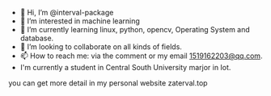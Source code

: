 - 👋 Hi, I’m @interval-package
- 👀 I’m interested in machine learning
- 🌱 I’m currently learning linux, python, opencv, Operating System and database.
- 💞️ I’m looking to collaborate on all kinds of fields.
- 📫 How to reach me: via the comment or my email 1519162203@qq.com.
- I'm currently a student in Central South University marjor in Iot.

you can get more detail in my personal website zaterval.top

<!---
interval-package/interval-package is a ✨ special ✨ repository because its `README.md` (this file) appears on your GitHub profile.
You can click the Preview link to take a look at your changes.
--->
